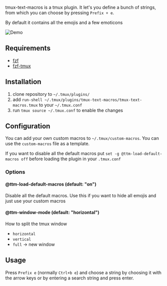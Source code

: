 tmux-text-macros is a tmux plugin. It let's you define a bunch of strings, from which you can choose by pressing `Prefix + e`.

By default it contains all the emojis and a few emoticons

![Demo](https://raw.githubusercontent.com/Neo-Oli/tmux-text-macros/master/demo.gif)

## Requirements

* [fzf](https://github.com/junegunn/fzf)
* [fzf-tmux](https://github.com/junegunn/fzf#fzf-tmux-script)

## Installation

1. clone repository to `~/.tmux/plugins/`
2. add `run-shell ~/.tmux/plugins/tmux-text-macros/tmux-text-macros.tmux` to your `~/.tmux.conf`
3. run `tmux source ~/.tmux.conf` to enable the changes

## Configuration

You can add your own custom macros to `~/.tmux/custom-macros`. You can use the `custom-macros` file as a template.

If you want to disable all the default macros put `set -g @ttm-load-default-macros off` before loading the plugin in your `.tmux.conf`

### Options

#### @ttm-load-default-macros (default: "on")

Disable all the default macros. Use this if you want to hide all emojis and just use your custom macros

#### @ttm-window-mode (default: "horizontal")

How to split the tmux window
* `horizontal`
* `vertical`
* `full` -> new window

## Usage

Press `Prefix e` (normally `Ctrl+b e`) and choose a string by choosing it with the arrow keys or by entering a search string and press enter.
